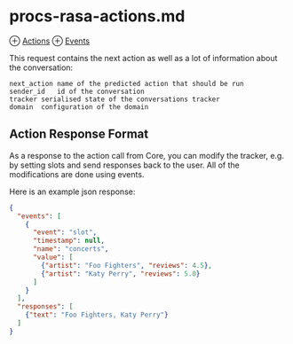 # procs-rasa-actions.md
⊕ [Actions](https://www.rasa.com/docs/core/customactions/)
⊕ [Events](https://www.rasa.com/docs/core/api/events/#events)

This request contains the next action as well as a lot of information about the conversation:

    next_action name of the predicted action that should be run
    sender_id   id of the conversation
    tracker serialised state of the conversations tracker
    domain  configuration of the domain

## Action Response Format
As a response to the action call from Core, you can modify the tracker, e.g. by setting slots and send responses back to the user. All of the modifications are done using events.

Here is an example json response:

```json
{
  "events": [
    {
      "event": "slot",
      "timestamp": null,
      "name": "concerts",
      "value": [
        {"artist": "Foo Fighters", "reviews": 4.5},
        {"artist": "Katy Perry", "reviews": 5.0}
      ]
    }
  ],
  "responses": [
    {"text": "Foo Fighters, Katy Perry"}
  ]
}
```
